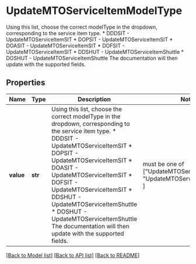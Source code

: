 # UpdateMTOServiceItemModelType

Using this list, choose the correct modelType in the dropdown, corresponding to the service item type.   * DDDSIT - UpdateMTOServiceItemSIT   * DOPSIT - UpdateMTOServiceItemSIT   * DOASIT - UpdateMTOServiceItemSIT   * DOFSIT - UpdateMTOServiceItemSIT   * DDSHUT - UpdateMTOServiceItemShuttle   * DOSHUT - UpdateMTOServiceItemShuttle  The documentation will then update with the supported fields. 

## Properties
Name | Type | Description | Notes
------------ | ------------- | ------------- | -------------
**value** | **str** | Using this list, choose the correct modelType in the dropdown, corresponding to the service item type.   * DDDSIT - UpdateMTOServiceItemSIT   * DOPSIT - UpdateMTOServiceItemSIT   * DOASIT - UpdateMTOServiceItemSIT   * DOFSIT - UpdateMTOServiceItemSIT   * DDSHUT - UpdateMTOServiceItemShuttle   * DOSHUT - UpdateMTOServiceItemShuttle  The documentation will then update with the supported fields.  |  must be one of ["UpdateMTOServiceItemSIT", "UpdateMTOServiceItemShuttle", ]

[[Back to Model list]](../README.md#documentation-for-models) [[Back to API list]](../README.md#documentation-for-api-endpoints) [[Back to README]](../README.md)


